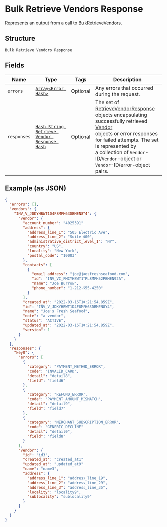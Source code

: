 
# Bulk Retrieve Vendors Response

Represents an output from a call to [BulkRetrieveVendors](../../doc/api/vendors.md#bulk-retrieve-vendors).

## Structure

`Bulk Retrieve Vendors Response`

## Fields

| Name | Type | Tags | Description |
|  --- | --- | --- | --- |
| `errors` | [`Array<Error Hash>`](../../doc/models/error.md) | Optional | Any errors that occurred during the request. |
| `responses` | [`Hash String Retrieve Vendor Response Hash`](../../doc/models/retrieve-vendor-response.md) | Optional | The set of [RetrieveVendorResponse](entity:RetrieveVendorResponse) objects encapsulating successfully retrieved [Vendor](entity:Vendor)<br>objects or error responses for failed attempts. The set is represented by<br>a collection of `Vendor`-ID/`Vendor`-object or `Vendor`-ID/error-object pairs. |

## Example (as JSON)

```json
{
  "errors": [],
  "vendors": {
    "INV_V_JDKYHBWT1D4F8MFH63DBMEN8Y4": {
      "vendor": {
        "account_number": "4025391",
        "address": {
          "address_line_1": "505 Electric Ave",
          "address_line_2": "Suite 600",
          "administrative_district_level_1": "NY",
          "country": "US",
          "locality": "New York",
          "postal_code": "10003"
        },
        "contacts": [
          {
            "email_address": "joe@joesfreshseafood.com",
            "id": "INV_VC_FMCYHBWT1TPL8MFH52PBMEN92A",
            "name": "Joe Burrow",
            "phone_number": "1-212-555-4250"
          }
        ],
        "created_at": "2022-03-16T10:21:54.859Z",
        "id": "INV_V_JDKYHBWT1D4F8MFH63DBMEN8Y4",
        "name": "Joe's Fresh Seafood",
        "note": "a vendor",
        "status": "ACTIVE",
        "updated_at": "2022-03-16T10:21:54.859Z",
        "version": 1
      }
    }
  },
  "responses": {
    "key0": {
      "errors": [
        {
          "category": "PAYMENT_METHOD_ERROR",
          "code": "INVALID_CARD",
          "detail": "detail8",
          "field": "field6"
        },
        {
          "category": "REFUND_ERROR",
          "code": "PAYMENT_AMOUNT_MISMATCH",
          "detail": "detail9",
          "field": "field7"
        },
        {
          "category": "MERCHANT_SUBSCRIPTION_ERROR",
          "code": "GENERIC_DECLINE",
          "detail": "detail0",
          "field": "field8"
        }
      ],
      "vendor": {
        "id": "id3",
        "created_at": "created_at1",
        "updated_at": "updated_at9",
        "name": "name3",
        "address": {
          "address_line_1": "address_line_19",
          "address_line_2": "address_line_29",
          "address_line_3": "address_line_35",
          "locality": "locality9",
          "sublocality": "sublocality9"
        }
      }
    }
  }
}
```

